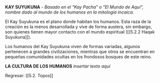 
**KAY SUYUKUNA**  _- Basado en el "Kay Pacha" o "El Mundo de Aquí", nombre dado al mundo de los humanos en la mitología incaica._

El Kay Suyukuna es el plano donde habitan los humanos. Esta raza de la creación es la menos desarrollada y vive de forma austera, sin embargo, son quienes tienen mayor contacto con el mundo espiritual ([[5.2.2 Haqak Suyukuna]]).

Los humanos del Kay Suyukuna viven de formas variadas, algunos pertenecen a grandes civilizaciones, mientras que otros se encuentran en pequeñas comunidades ocultas en los frondosos bosques de este reino.

**LA CULTURA DE LOS HUMANOS**
*insertar texto aquí*


Regresar: [[5.2. Topos]]